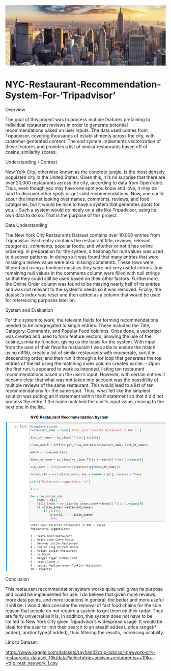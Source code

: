 <img src="banner_locals_NewYork.jpg" alt="NYC Banner">

# NYC-Restaurant-Recommendation-System-For-‘Tripadvisor’

Overview 

The goal of this project was to process mutiple features pretaining to individual restaurant reviews in order to generate potential recommendations based on user inputs. The data used comes from Tripadvisor, covering thousands of establishments across the city, with customer generated content. The end system implements vectorization of these features and provides a list of similar restaurants based off of cosine_similarity scores. 

Understanding / Context 

New York City, otherwise known as the concrete jungle, is the most densely populated city in the United States. Given this, it is no surprise that there are over 20,000 restaurants across the city, according to data from OpenTable. Thus, even though you may have one spot you know and love, it may be hard to discover other spots or get solid recommendations. Now, one could scour the internet looking over names, comments, reviews, and food categories, but it would be nice to have a system that generates spots for you. - Such a system would do nicely on a site like Tripadvisor, using its own data to do so. That is the purpose of this project. 

Data Understanding 

The New York City Restaurants Dataset contains over 10,000 entries from Tripadvisor. Each entry contains the restaurant title, reviews, relevant categories, comments,  popular foods, and whether or not it has online ordering. In preparation for the system, a heatmap for null values was used to discover patterns. In doing so it was found that many entries that were missing a review value were also missing comments. These rows were filtered out using a boolean mask as they were not very useful entries. Any remaining null values in the comments column were filled with null strings so that they could still be used based on their other factors. Furthermore, the Online Order column was found to be missing nearly half of its entries and was not relevant to the system's needs so it was removed. Finally, the dataset’s index was reset and then added as a column that would be used for referencing purposes later on. 

System and Evaluation 

For this system to work, the relevant fields for forming recommendations needed to be congregated to single entries. These included the Title, Category, Comments, and Popular Food columns. Once done, a vectorizer was created and used to form feature vectors, allowing the use of the cosine_similarity function, giving us the basis for the system. With input from the user of their favorite restaurant I was able to ensure the match using difflib, create a list of similar restaurants with enumerate, sort it in descending order, and then run it through a  for loop that generates the top entries of the list using the matching index column created earlier. - Upon the first run, it appeared to work as intended, listing ten restaurant recommendations based on the user’s input. However, with certain entries it became clear that what was not taken into account was the possibility of multiple reviews of the same restaurant. This would lead to a list of ten recommendations for the same spot. Thus, what felt like the simplest solution was putting an if statement within the if statement so that it did not process the entry if the name matched the user’s input value, moving to the next one in the list. 

<img src="NYC System.png" alt="NYC System">

Conclusion 

This restaurant recommendation system works quite well given its purpose and could be implemented for use. I do believe that given more reviews, more data points, and more locations in general, the better and more useful it will be. I would also consider the removal of fast food chains for the sole reason that  people do not require a system to get them on their radar. They are fairly universal as it is. In addition, this system does not have to be limited to New York City given Tripadvisor’s widespread usage. It would be ideal for the user to limit their search to an area(if added), price range(if added), and/or type(if added), thus filtering the results, increasing usability. 

Link to Dataset:

https://www.kaggle.com/datasets/rayhan32/trip-advisor-newyork-city-restaurants-dataset-10k/data?select=trip+advisor+restaurents++10k+-+trip_rest_neywork_1.csv

